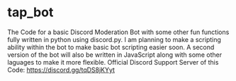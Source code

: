 # tap_bot
The Code for a basic Discord Moderation Bot with some other fun functions fully written in python using discord.py.
I am planning to make a scripting ability within the bot to make basic bot scripting easier soon.
A second version of the bot will also be written in JavaScript along with some other laguages to make it more flexible. 
Official Discord Support Server of this Code:
https://discord.gg/tqDS8jKYyt
